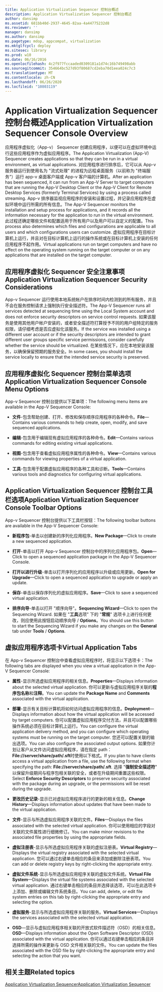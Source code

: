 ```yaml
---
title: Application Virtualization Sequencer 控制台概述
description: Application Virtualization Sequencer 控制台概述
author: dansimp
ms.assetid: 681bb40d-2937-4645-82aa-4a44775232d8
ms.reviewer: ''
manager: dansimp
ms.author: dansimp
ms.pagetype: mdop, appcompat, virtualization
ms.mktglfcycl: deploy
ms.sitesec: library
ms.prod: w10
ms.date: 06/16/2016
ms.openlocfilehash: 4c2f977fccaaded0309181a1d74c16b749498abb
ms.sourcegitcommit: 354664bc527d93f80687cd2eba70d1eea024c7c3
ms.translationtype: MT
ms.contentlocale: zh-CN
ms.lasthandoff: 06/26/2020
ms.locfileid: "10803119"
---
```

# <span data-ttu-id="a0824-103">Application Virtualization Sequencer 控制台概述</span><span class="sxs-lookup"><span data-stu-id="a0824-103">Application Virtualization Sequencer Console Overview</span></span>


<span data-ttu-id="a0824-104">应用程序虚拟化（App-v） Sequencer 创建应用程序，以便可以在虚拟环境中运行这些应用程序作为虚拟应用程序。</span><span class="sxs-lookup"><span data-stu-id="a0824-104">The Application Virtualization (App-V) Sequencer creates applications so that they can be run in a virtual environment, as virtual applications.</span></span> <span data-ttu-id="a0824-105">对应用程序进行排序后，它可以从 App-v 服务器运行到使用名为 "流式处理" 的进程为远程桌面服务（以前称为 "终端服务"）运行 app-v 桌面客户端或 App-v 客户端的计算机。</span><span class="sxs-lookup"><span data-stu-id="a0824-105">After an application has been sequenced, it can run from an App-V Server to target computers that are running the App-V Desktop Client or the App-V Client for Remote Desktop Services (formerly Terminal Services) by using a process called streaming.</span></span> <span data-ttu-id="a0824-106">App-v 排序器监视应用程序的安装和设置过程，并记录应用程序在虚拟环境中运行所需的所有信息。</span><span class="sxs-lookup"><span data-stu-id="a0824-106">The App-V Sequencer monitors the installation and setup process for applications, and it records all the information necessary for the application to run in the virtual environment.</span></span> <span data-ttu-id="a0824-107">此过程还确定哪些文件和配置适用于所有用户以及用户可以自定义的配置。</span><span class="sxs-lookup"><span data-stu-id="a0824-107">This process also determines which files and configurations are applicable to all users and which configurations users can customize.</span></span> <span data-ttu-id="a0824-108">虚拟应用程序在目标计算机上运行，并且对在目标计算机上运行的操作系统或在目标计算机上安装的任何应用程序不起作用。</span><span class="sxs-lookup"><span data-stu-id="a0824-108">Virtual applications run on target computers and have no effect on the operating system running on the target computer or on any applications that are installed on the target computer.</span></span>

## <span data-ttu-id="a0824-109">应用程序虚拟化 Sequencer 安全注意事项</span><span class="sxs-lookup"><span data-stu-id="a0824-109">Application Virtualization Sequencer Security Considerations</span></span>


<span data-ttu-id="a0824-110">App-v Sequencer 运行使用本地系统帐户在排序时间内检测到的所有服务，并且不会在服务控制请求上强制执行安全描述符。</span><span class="sxs-lookup"><span data-stu-id="a0824-110">The App-V Sequencer runs all services detected at sequencing time using the Local System account and does not enforce security descriptors on service control requests.</span></span> <span data-ttu-id="a0824-111">如果该服务是使用其他用户帐户安装的，或者安全描述符打算授予不同的用户组特定的服务权限，请仔细考虑是否应虚拟化该服务。</span><span class="sxs-lookup"><span data-stu-id="a0824-111">If the service was installed using a different user account or if the security descriptors are intended to grant different user groups specific service permissions, consider carefully whether the service should be virtualized.</span></span> <span data-ttu-id="a0824-112">在某些情况下，应在本地安装该服务，以确保保留预期的服务安全。</span><span class="sxs-lookup"><span data-stu-id="a0824-112">In some cases, you should install the service locally to ensure that the intended service security is preserved.</span></span>

## <span data-ttu-id="a0824-113">应用程序虚拟化 Sequencer 控制台菜单选项</span><span class="sxs-lookup"><span data-stu-id="a0824-113">Application Virtualization Sequencer Console Menu Options</span></span>


<span data-ttu-id="a0824-114">App-v Sequencer 控制台提供以下菜单项：</span><span class="sxs-lookup"><span data-stu-id="a0824-114">The following menu items are available in the App-V Sequencer Console:</span></span>

-   <span data-ttu-id="a0824-115">**文件**-包含帮助创建、打开、修改和保存顺序应用程序的各种命令。</span><span class="sxs-lookup"><span data-stu-id="a0824-115">**File**—Contains various commands to help create, open, modify, and save sequenced applications.</span></span>

-   <span data-ttu-id="a0824-116">**编辑**-包含用于编辑现有虚拟应用程序的各种命令。</span><span class="sxs-lookup"><span data-stu-id="a0824-116">**Edit**—Contains various commands for editing existing virtual applications.</span></span>

-   <span data-ttu-id="a0824-117">**视图**-包含用于查看虚拟应用程序属性的各种命令。</span><span class="sxs-lookup"><span data-stu-id="a0824-117">**View**—Contains various commands for viewing properties of a virtual application.</span></span>

-   <span data-ttu-id="a0824-118">**工具**-包含用于配置虚拟应用程序的各种工具和诊断。</span><span class="sxs-lookup"><span data-stu-id="a0824-118">**Tools**—Contains various tools and diagnostics for configuring virtual applications.</span></span>

## <span data-ttu-id="a0824-119">Application Virtualization Sequencer 控制台工具栏选项</span><span class="sxs-lookup"><span data-stu-id="a0824-119">Application Virtualization Sequencer Console Toolbar Options</span></span>


<span data-ttu-id="a0824-120">App-v Sequencer 控制台提供以下工具栏按钮：</span><span class="sxs-lookup"><span data-stu-id="a0824-120">The following toolbar buttons are available in the App-V Sequencer Console:</span></span>

-   <span data-ttu-id="a0824-121">**新程序包**-单击以创建新的序列化应用程序。</span><span class="sxs-lookup"><span data-stu-id="a0824-121">**New Package**—Click to create a new sequenced application.</span></span>

-   <span data-ttu-id="a0824-122">**打开**-单击以打开 App-v Sequencer 控制台中的序列化应用程序包。</span><span class="sxs-lookup"><span data-stu-id="a0824-122">**Open**—Click to open a sequenced application package in the App-V Sequencer Console.</span></span>

-   <span data-ttu-id="a0824-123">**打开以进行升级**-单击以打开序列化的应用程序以升级或应用更新。</span><span class="sxs-lookup"><span data-stu-id="a0824-123">**Open for Upgrade**—Click to open a sequenced application to upgrade or apply an update.</span></span>

-   <span data-ttu-id="a0824-124">**保存**-单击以保存序列化的虚拟应用程序。</span><span class="sxs-lookup"><span data-stu-id="a0824-124">**Save**—Click to save a sequenced virtual application.</span></span>

-   <span data-ttu-id="a0824-125">**排序向导**-单击以打开 "顺序向导"。</span><span class="sxs-lookup"><span data-stu-id="a0824-125">**Sequencing Wizard**—Click to open the Sequencing Wizard.</span></span> <span data-ttu-id="a0824-126">如果在 "**工具**选项" 下的 "**常规**" 选项卡上进行任何更改，则应使用此按钮启动顺序向导  /  **Options**。</span><span class="sxs-lookup"><span data-stu-id="a0824-126">You should use this button to start the Sequencing Wizard if you make any changes on the **General** tab under **Tools** / **Options**.</span></span>

## <span data-ttu-id="a0824-127">虚拟应用程序选项卡</span><span class="sxs-lookup"><span data-stu-id="a0824-127">Virtual Application Tabs</span></span>


<span data-ttu-id="a0824-128">在 App-v Sequencer 控制台中查看虚拟应用程序时，将显示以下选项卡：</span><span class="sxs-lookup"><span data-stu-id="a0824-128">The following tabs are displayed when you view a virtual application in the App-V Sequencer Console:</span></span>

-   <span data-ttu-id="a0824-129">**属性**-显示所选虚拟应用程序的相关信息。</span><span class="sxs-lookup"><span data-stu-id="a0824-129">**Properties**—Displays information about the selected virtual application.</span></span> <span data-ttu-id="a0824-130">你可以更新与虚拟应用程序关联的**程序包名称**和**注释**。</span><span class="sxs-lookup"><span data-stu-id="a0824-130">You can update the **Package Name** and **Comments** associated with the virtual application.</span></span>

-   <span data-ttu-id="a0824-131">**部署**-显示有关目标计算机将如何访问虚拟应用程序的信息。</span><span class="sxs-lookup"><span data-stu-id="a0824-131">**Deployment**—Displays information about how the virtual application will be accessed by target computers.</span></span> <span data-ttu-id="a0824-132">你可以配置虚拟应用程序交付方法，并且可以配置哪些操作系统必须在目标计算机上运行。</span><span class="sxs-lookup"><span data-stu-id="a0824-132">You can configure the virtual application delivery method, and you can configure which operating systems must be running on the target computer.</span></span> <span data-ttu-id="a0824-133">您还可以配置关联的输出选项。</span><span class="sxs-lookup"><span data-stu-id="a0824-133">You can also configure the associated output options.</span></span> <span data-ttu-id="a0824-134">如果你计划让客户从文件访问虚拟应用程序，请在指定 path： **File://server/share/path/.sft**时使用以下格式。</span><span class="sxs-lookup"><span data-stu-id="a0824-134">If you plan to have clients access a virtual application from a file, use the following format when specifying the path: **File://server/share/path/.sft**.</span></span> <span data-ttu-id="a0824-135">选择 "**强制安全描述符**" 以保留升级期间与程序包相关联的安全，或者在升级期间重置这些权限。</span><span class="sxs-lookup"><span data-stu-id="a0824-135">Select **Enforce Security Descriptors** to preserve security associated with the package during an upgrade, or the permissions will be reset during the upgrade.</span></span>

-   <span data-ttu-id="a0824-136">**更改历史记录**-显示已对虚拟应用程序进行的更新的相关信息。</span><span class="sxs-lookup"><span data-stu-id="a0824-136">**Change History**—Displays information about updates that have been made to the virtual application.</span></span>

-   <span data-ttu-id="a0824-137">**文件**-显示与所选虚拟应用程序关联的文件。</span><span class="sxs-lookup"><span data-stu-id="a0824-137">**Files**—Displays the files associated with the selected virtual application.</span></span> <span data-ttu-id="a0824-138">你可以使用相应的字段对关联的文件属性进行细微修订。</span><span class="sxs-lookup"><span data-stu-id="a0824-138">You can make minor revisions to the associated file properties by using the appropriate fields.</span></span>

-   <span data-ttu-id="a0824-139">**虚拟注册表**-显示与所选虚拟应用程序关联的虚拟注册表。</span><span class="sxs-lookup"><span data-stu-id="a0824-139">**Virtual Registry**—Displays the virtual registry associated with the selected virtual application.</span></span> <span data-ttu-id="a0824-140">您可以通过右键单击相应的条目来添加或删除注册表项。</span><span class="sxs-lookup"><span data-stu-id="a0824-140">You can add or delete registry keys by right-clicking the appropriate entry.</span></span>

-   <span data-ttu-id="a0824-141">**虚拟文件系统**-显示与所选虚拟应用程序关联的虚拟文件系统。</span><span class="sxs-lookup"><span data-stu-id="a0824-141">**Virtual File System**—Displays the virtual file systems associated with the selected virtual application.</span></span> <span data-ttu-id="a0824-142">通过右键单击相应的条目并选择该选项，可以在此选项卡上添加、删除或编辑文件系统条目。</span><span class="sxs-lookup"><span data-stu-id="a0824-142">You can add, delete, or edit file system entries on this tab by right-clicking the appropriate entry and selecting the option.</span></span>

-   <span data-ttu-id="a0824-143">**虚拟服务**-显示与所选虚拟应用程序关联的服务。</span><span class="sxs-lookup"><span data-stu-id="a0824-143">**Virtual Services**—Displays the services associated with the selected virtual application.</span></span>

-   <span data-ttu-id="a0824-144">**OSD**—显示与虚拟应用程序相关联的开放式软件描述符（OSD）的相关信息。</span><span class="sxs-lookup"><span data-stu-id="a0824-144">**OSD**—Displays information about the Open Software Descriptor (OSD) associated with the virtual application.</span></span> <span data-ttu-id="a0824-145">你可以通过右键单击相应的条目并选择所需的操作来更新与 OSD 文件相关联的文件。</span><span class="sxs-lookup"><span data-stu-id="a0824-145">You can update the files associated with the OSD file by right-clicking the appropriate entry and selecting the action that you want.</span></span>

## <span data-ttu-id="a0824-146">相关主题</span><span class="sxs-lookup"><span data-stu-id="a0824-146">Related topics</span></span>


[<span data-ttu-id="a0824-147">Application Virtualization Sequencer</span><span class="sxs-lookup"><span data-stu-id="a0824-147">Application Virtualization Sequencer</span></span>](application-virtualization-sequencer.md)

 

 





